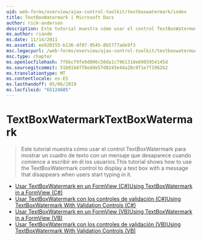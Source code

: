 ```yaml
---
uid: web-forms/overview/ajax-control-toolkit/textboxwatermark/index
title: TextBoxWatermark | Microsoft Docs
author: rick-anderson
description: Este tutorial muestra cómo usar el control TextBoxWatermark para mostrar un cuadro de texto con un mensaje que desaparece cuando comience a escribir en él los usuarios.
ms.author: riande
ms.date: 11/14/2011
ms.assetid: ee920155-b136-4f87-9545-8b5777ade9f3
msc.legacyurl: /web-forms/overview/ajax-control-toolkit/textboxwatermark
msc.type: chapter
ms.openlocfilehash: 7f6bcf9fe9d096c50da1c7961318e6995954145d
ms.sourcegitcommit: 51b01b6ff8edde57d8243e4da28c9f1e7f1962b2
ms.translationtype: MT
ms.contentlocale: es-ES
ms.lasthandoff: 05/06/2019
ms.locfileid: "65124605"
---
```

# <a name="textboxwatermark"></a><span data-ttu-id="1bb43-103">TextBoxWatermark</span><span class="sxs-lookup"><span data-stu-id="1bb43-103">TextBoxWatermark</span></span>

> <span data-ttu-id="1bb43-104">Este tutorial muestra cómo usar el control TextBoxWatermark para mostrar un cuadro de texto con un mensaje que desaparece cuando comience a escribir en él los usuarios.</span><span class="sxs-lookup"><span data-stu-id="1bb43-104">This tutorial shows how to use the TextBoxWatermark control to display a text box with a message that disappears when users start typing in it.</span></span>

- [<span data-ttu-id="1bb43-105">Usar TextBoxWatermark en un FormView (C#)</span><span class="sxs-lookup"><span data-stu-id="1bb43-105">Using TextBoxWatermark in a FormView (C#)</span></span>](using-textboxwatermark-in-a-formview-cs.md)
- [<span data-ttu-id="1bb43-106">Usar TextBoxWatermark con los controles de validación (C#)</span><span class="sxs-lookup"><span data-stu-id="1bb43-106">Using TextBoxWatermark With Validation Controls (C#)</span></span>](using-textboxwatermark-with-validation-controls-cs.md)
- [<span data-ttu-id="1bb43-107">Usar TextBoxWatermark en un FormView (VB)</span><span class="sxs-lookup"><span data-stu-id="1bb43-107">Using TextBoxWatermark in a FormView (VB)</span></span>](using-textboxwatermark-in-a-formview-vb.md)
- [<span data-ttu-id="1bb43-108">Usar TextBoxWatermark con los controles de validación (VB)</span><span class="sxs-lookup"><span data-stu-id="1bb43-108">Using TextBoxWatermark With Validation Controls (VB)</span></span>](using-textboxwatermark-with-validation-controls-vb.md)
